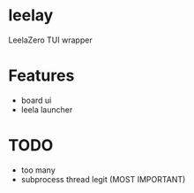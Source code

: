 # leelay
LeelaZero TUI wrapper

# Features
- board ui
- leela launcher

# TODO
- too many
- subprocess thread legit (MOST IMPORTANT)
